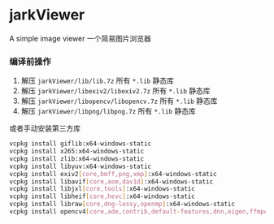 # jarkViewer
A simple image viewer
一个简易图片浏览器

### 编译前操作

1. 解压 `jarkViewer/lib/lib.7z` 所有 `*.lib` 静态库
2. 解压 `jarkViewer/libexiv2/libexiv2.7z` 所有 `*.lib` 静态库
3. 解压 `jarkViewer/libopencv/libopencv.7z` 所有 `*.lib` 静态库
4. 解压 `jarkViewer/libpng/libpng.7z` 所有 `*.lib` 静态库

或者手动安装第三方库
```sh
vcpkg install giflib:x64-windows-static
vcpkg install x265:x64-windows-static
vcpkg install zlib:x64-windows-static
vcpkg install libyuv:x64-windows-static
vcpkg install exiv2[core,bmff,png,xmp]:x64-windows-static
vcpkg install libavif[core,aom,dav1d]:x64-windows-static
vcpkg install libjxl[core,tools]:x64-windows-static
vcpkg install libheif[core,hevc]:x64-windows-static
vcpkg install libraw[core,dng-lossy,openmp]:x64-windows-static
vcpkg install opencv4[core,ade,contrib,default-features,dnn,eigen,ffmpeg,freetype,gdcm,gstreamer,halide,ipp,jasper,jpeg,lapack,nonfree,openexr,opengl,openjpeg,openmp,openvino,ovis,png,python,qt,quirc,sfm,tbb,tiff,vtk,vulkan,webp,world]:x64-windows-static
```

